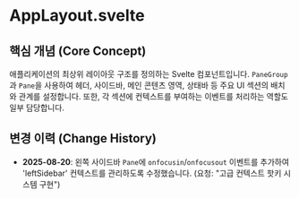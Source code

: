# AppLayout.svelte

## 핵심 개념 (Core Concept)
애플리케이션의 최상위 레이아웃 구조를 정의하는 Svelte 컴포넌트입니다. `PaneGroup`과 `Pane`을 사용하여 헤더, 사이드바, 메인 콘텐츠 영역, 상태바 등 주요 UI 섹션의 배치와 관계를 설정합니다. 또한, 각 섹션에 컨텍스트를 부여하는 이벤트를 처리하는 역할도 일부 담당합니다.

## 변경 이력 (Change History)
- **2025-08-20**: 왼쪽 사이드바 `Pane`에 `onfocusin`/`onfocusout` 이벤트를 추가하여 'leftSidebar' 컨텍스트를 관리하도록 수정했습니다. (요청: "고급 컨텍스트 핫키 시스템 구현")
